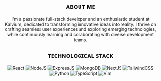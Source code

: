 <div align="center">

## ᴀʙᴏᴜᴛ ᴍᴇ
I'm a passionate full-stack developer and an enthusiastic student at Kalvium, dedicated to transforming innovative ideas into reality. I thrive on crafting seamless user experiences and exploring emerging technologies, while continuously learning and collaborating with diverse development teams.

## ᴛᴇᴄʜɴᴏʟᴏɢɪᴄᴀʟ ꜱᴛᴀᴄᴋ
<p>
  <img alt="React" src="https://img.shields.io/badge/React-black?style=for-the-badge&logo=react&logoColor=white"/>
  <img alt="NodeJS" src="https://img.shields.io/badge/Node%20js-black?style=for-the-badge&logo=nodedotjs&logoColor=white"/>
  <img alt="ExpressJS" src="https://img.shields.io/badge/Express%20js-black?style=for-the-badge&logo=express&logoColor=white"/>
  <img alt="MongoDB" src="https://img.shields.io/badge/MongoDB-black?style=for-the-badge&logo=mongodb&logoColor=white"/>
  <img alt="NextJS" src="https://img.shields.io/badge/next%20js-black?style=for-the-badge&logo=nextdotjs&logoColor=white"/>
  <img alt="TailwindCSS" src="https://img.shields.io/badge/Tailwind_CSS-black?style=for-the-badge&logo=tailwind-css&logoColor=white"/>
  <img alt="Python" src="https://img.shields.io/badge/Python-black?style=for-the-badge&logo=python&logoColor=white"/>
  <img alt="TypeScript" src="https://img.shields.io/badge/TypeScript-black?style=for-the-badge&logo=typescript&logoColor=white"/>
  <img alt="Vim" src="https://img.shields.io/badge/VIM-black.svg?&style=for-the-badge&logo=vim&logoColor=white"/>
</p>

</div>
